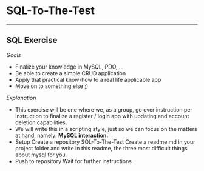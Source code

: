 # SQL-To-The-Test
*****************

## SQL Exercise 
*Goals* 
* Finalize your knowledge in MySQL, PDO, ... 
* Be able to create a simple CRUD application 
* Apply that practical know-how to a real life applicable app 
* Move on to something else ;) 

*Explanation* 
  * This exercise will be one where we, as a group, go over instruction per instruction to finalize a register / login app with updating and account deletion capabilities. 
  * We will write this in a scripting style, just so we can focus on the matters at hand, namely: **MySQL interaction.**  
  * Setup Create a repository SQL-To-The-Test Create a readme.md in your project folder and write in this readme, the three most difficult things about mysql for you. 
  * Push to repository Wait for further instructions

